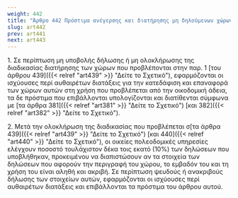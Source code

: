 ```yaml
---
weight: 442
title: "Άρθρο 442 Πρόστιμα ανέγερσης και διατήρησης μη δηλούμενων χώρων"
slug: art442
prev: art441
next: art443
---
```


1\. Σε περίπτωση μη υποβολής δήλωσης ή μη ολοκλήρωσης της διαδικασίας διατήρησης των χώρων που προβλέπονται στην παρ. 1 [του άρθρου 439]({{< relref "art439" >}} "Δείτε το Σχετικό"), εφαρμόζονται οι ισχύουσες περί αυθαιρέτων διατάξεις για την κατεδάφιση και επαναφορά των χώρων αυτών στη χρήση που προβλέπεται από την οικοδομική άδεια, τα δε πρόστιμα που επιβάλλονται υπολογίζονται και διατίθενται σύμφωνα με [τα άρθρα 381]({{< relref "art381" >}} "Δείτε το Σχετικό") [και 382]({{< relref "art382" >}} "Δείτε το Σχετικό").

2\. Μετά την ολοκλήρωση της διαδικασίας που προβλέπεται σ[τα άρθρα 439]({{< relref "art439" >}} "Δείτε το Σχετικό") [και 440]({{< relref "art440" >}} "Δείτε το Σχετικό"), οι οικείες πολεοδομικές υπηρεσίες ελέγχουν ποσοστό τουλάχιστον δέκα τοις εκατό (10%) των δηλώσεων που υποβλήθηκαν, προκειμένου να διαπιστώσουν αν τα στοιχεία των δηλώσεων που αφορούν την περιγραφή του χώρου, το εμβαδόν του και τη χρήση του είναι αληθή και ακριβή. Σε περίπτωση ψευδούς ή ανακριβούς δήλωσης των στοιχείων αυτών, εφαρμόζονται οι ισχύουσες περί αυθαιρέτων διατάξεις και επιβάλλονται τα πρόστιμα του άρθρου αυτού.


